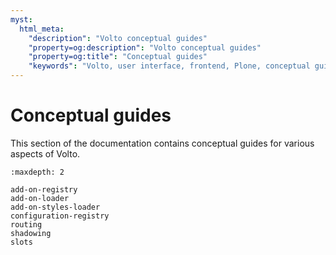 ```yaml
---
myst:
  html_meta:
    "description": "Volto conceptual guides"
    "property=og:description": "Volto conceptual guides"
    "property=og:title": "Conceptual guides"
    "keywords": "Volto, user interface, frontend, Plone, conceptual guides"
---
```


# Conceptual guides

This section of the documentation contains conceptual guides for various aspects of Volto.

```{toctree}
:maxdepth: 2

add-on-registry
add-on-loader
add-on-styles-loader
configuration-registry
routing
shadowing
slots
```
